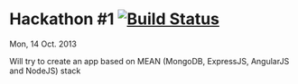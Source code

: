 Hackathon #1 [![Build Status](https://travis-ci.org/mkanev/hackathon1.png)](https://travis-ci.org/mkanev/hackathon1)
==========
Mon, 14 Oct. 2013

Will try to create an app based on MEAN (MongoDB, ExpressJS, AngularJS and NodeJS) stack
